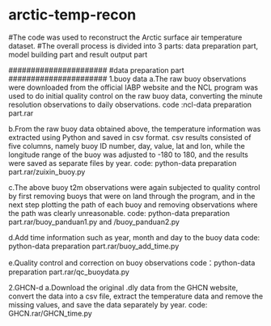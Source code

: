 # arctic-temp-recon
#The code was used to reconstruct the Arctic surface air temperature dataset.
#The overall process is divided into 3 parts: data preparation part, model building part and result output part

######################
#data preparation part
######################
1.buoy data
a.The raw buoy observations were downloaded from the official IABP website and the NCL program was used to do initial quality control on the raw buoy data, converting the minute resolution observations to daily observations. code :ncl-data preparation part.rar

b.From the raw buoy data obtained above, the temperature information was extracted using Python and saved in csv format. csv results consisted of five columns, namely buoy ID number, day, value, lat and lon, while the longitude range of the buoy was adjusted to -180 to 180, and the results were saved as separate files by year.
code: python-data preparation part.rar/zuixin_buoy.py

c.The above buoy t2m observations were again subjected to quality control by first removing buoys that were on land through the program, and in the next step plotting the path of each buoy and removing observations where the path was clearly unreasonable.
code: python-data preparation part.rar/buoy_panduan1.py  and /buoy_panduan2.py

d.Add time information such as year, month and day to the buoy data
code: python-data preparation part.rar/buoy_add_time.py

e.Quality control and correction on buoy observations
code：python-data preparation part.rar/qc_buoydata.py

2.GHCN-d
a.Download the original .dly data from the GHCN website, convert the data into a csv file, extract the temperature data and remove the missing values, and save the data separately by year.  code: GHCN.rar/GHCN_time.py
